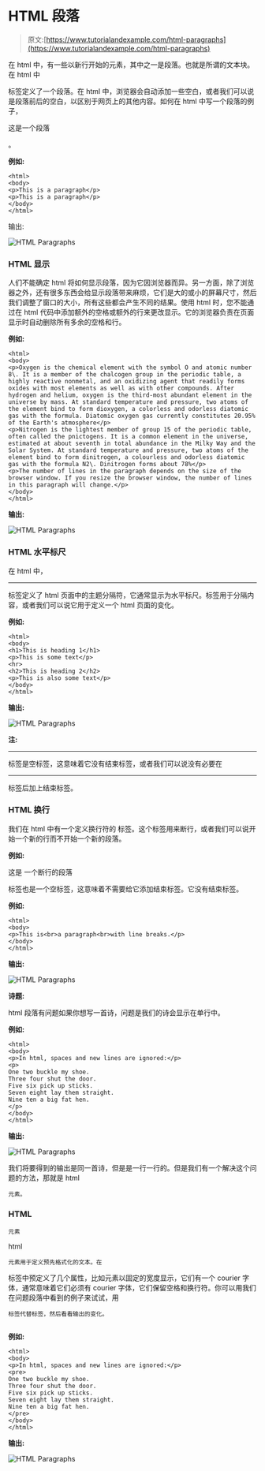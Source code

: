# HTML 段落

> 原文:[https://www.tutorialandexample.com/html-paragraphs](https://www.tutorialandexample.com/html-paragraphs)

在 html 中，有一些以新行开始的元素，其中之一是段落。也就是所谓的文本块。在 html 中

标签定义了一个段落。在 html 中，浏览器会自动添加一些空白，或者我们可以说是段落前后的空白，以区别于网页上的其他内容。如何在 html 中写一个段落的例子，

这是一个段落

。

**例如:**

```
<html>
<body>
<p>This is a paragraph</p>
<p>This is a paragraph</p>
</body>
</html>
```

输出:

![HTML Paragraphs](../Images/6c08ea2b8f6e47de3085f6709916f425.png)

### HTML 显示

人们不能确定 html 将如何显示段落，因为它因浏览器而异。另一方面，除了浏览器之外，还有很多东西会给显示段落带来麻烦，它们是大的或小的屏幕尺寸，然后我们调整了窗口的大小，所有这些都会产生不同的结果。使用 html 时，您不能通过在 html 代码中添加额外的空格或额外的行来更改显示。它的浏览器负责在页面显示时自动删除所有多余的空格和行。

**例如:**

```
<html>
<body>
<p>Oxygen is the chemical element with the symbol O and atomic number 8\. It is a member of the chalcogen group in the periodic table, a highly reactive nonmetal, and an oxidizing agent that readily forms oxides with most elements as well as with other compounds. After hydrogen and helium, oxygen is the third-most abundant element in the universe by mass. At standard temperature and pressure, two atoms of the element bind to form dioxygen, a colorless and odorless diatomic gas with the formula. Diatomic oxygen gas currently constitutes 20.95% of the Earth's atmosphere</p>
<p>Nitrogen is the lightest member of group 15 of the periodic table, often called the pnictogens. It is a common element in the universe, estimated at about seventh in total abundance in the Milky Way and the Solar System. At standard temperature and pressure, two atoms of the element bind to form dinitrogen, a colourless and odorless diatomic gas with the formula N2\. Dinitrogen forms about 78%</p>
<p>The number of lines in the paragraph depends on the size of the browser window. If you resize the browser window, the number of lines in this paragraph will change.</p>
</body>
</html>

```

**输出:**

![HTML Paragraphs](../Images/54210af79729b395b359e0ab7c34f3d6.png)

### HTML 水平标尺

在 html 中，

* * *

标签定义了 html 页面中的主题分隔符，它通常显示为水平标尺。标签用于分隔内容，或者我们可以说它用于定义一个 html 页面的变化。

**例如:**

```
<html>
<body>
<h1>This is heading 1</h1>
<p>This is some text</p>
<hr>
<h2>This is heading 2</h2>
<p>This is also some text</p>
</body>
</html>

```

**输出:**

![HTML Paragraphs](../Images/3c5b14322b6ef851ae530d65fa26e104.png)

**注:**

* * *

标签是空标签，这意味着它没有结束标签，或者我们可以说没有必要在

* * *

标签后加上结束标签。

### HTML 换行

我们在 html 中有一个定义换行符的
标签。这个标签用来断行，或者我们可以说开始一个新的行而不开始一个新的段落。

**例如:**

这是
一个断行的段落

标签也是一个空标签，这意味着不需要给它添加结束标签。它没有结束标签。

**例如:**

```
<html>
<body>
<p>This is<br>a paragraph<br>with line breaks.</p>
</body>
</html>

```

**输出:**

![HTML Paragraphs](../Images/deabafd1718228c33510d32ef92f6714.png)

**诗题:**

html 段落有问题如果你想写一首诗，问题是我们的诗会显示在单行中。

**例如:**

```
<html>
<body>
<p>In html, spaces and new lines are ignored:</p>
<p>
One two buckle my shoe.
Three four shut the door.
Five six pick up sticks.
Seven eight lay them straight.
Nine ten a big fat hen.
</p>
</body>
</html>

```

**输出:**

![HTML Paragraphs](../Images/ecc0acf03a1eef22ddfe9dd7d548e991.png)

我们将要得到的输出是同一首诗，但是是一行一行的。但是我们有一个解决这个问题的方法，那就是 html

```
元素。
```

### HTML

```
元素
```

html

```
元素用于定义预先格式化的文本。在

```
标签中预定义了几个属性，比如元素以固定的宽度显示，它们有一个 courier 字体，通常意味着它们必须有 courier 字体，它们保留空格和换行符。你可以用我们在问题段落中看到的例子来试试，用

```
标签代替标签，然后看看输出的变化。
```

```

```

**例如:**

```
<html>
<body>
<p>In html, spaces and new lines are ignored:</p>
<pre>
One two buckle my shoe.
Three four shut the door.
Five six pick up sticks.
Seven eight lay them straight.
Nine ten a big fat hen.
</pre>
</body>
</html>

```

**输出:**

![HTML Paragraphs](../Images/8646d5f6e742e9c02815c76042ba15d7.png)